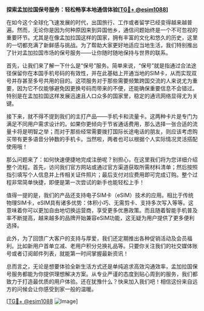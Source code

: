 **探索孟加拉国保号服务：轻松畅享本地通信体验[[TG💪+ @esim1088](https://t.me/s/esim1088)]**

在如今这个全球化飞速发展的时代，出国旅行、工作或者留学已经变得越来越普遍。然而，无论你是因为何种原因来到异国他乡，通信问题始终是一个不可忽视的重要环节。尤其是在像孟加拉国这样的国家，拥有丰富的文化和悠久的历史，这里的一切都充满了新鲜感与挑战。为了帮助大家更好地适应当地生活，我们特别推出了针对孟加拉国市场的保号服务——让你随时随地保持与世界的联系。

首先，让我们来了解一下什么是“保号”服务。简单来说，“保号”就是指通过合法途径保留你在本国手机号码的有效性，并在此基础上开通当地的SIM卡，从而实现双号并存甚至多号共用的目的。这项服务对于那些需要频繁跨国交流的人来说尤为重要，因为它不仅能够避免因更换号码而带来的不便，还能确保重要信息不会错过。特别是在孟加拉国这样发展迅速且人口众多的国家里，稳定的通讯网络显得尤为关键。

接下来，就不得不提到我们的主打产品——手机卡和流量卡。这两种卡片是专门为满足不同用户需求设计的。如果你更倾向于节省通话费用，那么选择一张合适的流量卡将是明智之举；而对于那些经常需要拨打国际长途电话的朋友，则应该考虑购买带有更多语音分钟数的手机卡。当然啦，两者也可以根据个人实际情况灵活搭配使用哦！

那么问题来了：如何快速便捷地完成注册呢？别担心，在这里我们将为您详细介绍整个流程。首先，访问我们官方网站或通过官方渠道获取所需材料清单；然后按照指引填写个人信息并上传相关证件照片；最后支付对应费用即可完成订购。整个过程非常简单快捷，即便是第一次尝试的新手也能轻松上手！

值得一提的是，我们的产品还支持电子SIM卡（eSIM）技术的应用。相比于传统物理SIM卡，eSIM具有诸多优势：体积小巧、无需剪卡、支持多次写入等等。这意味着你可以更加自由地切换运营商，享受更多优惠政策。而且随着智能手机普及率不断提高，越来越多的品牌开始兼容eSIM功能，这无疑为用户提供了更多便利选择。

此外，为了回馈广大客户的支持与厚爱，我们还定期推出各种促销活动及会员福利。比如新用户首单立减、老用户积分兑换礼品等。只要你关注我们的社交媒体账号或者订阅邮件列表，就能第一时间掌握最新资讯！

总而言之，无论是想要体验全新生活方式还是单纯追求高效沟通效率，孟加拉国保号服务都能为你提供理想解决方案。从专业严谨的态度到贴心周到的服务，我们都致力于打造最优质的用户体验。还在犹豫什么？快来加入我们吧！相信这份来自远方的问候会让你感受到家一般的温暖。

[[TG💪+ @esim1088](https://t.me/s/esim1088) ![Image](https://i.postimg.cc/4NQfJmqS/Snipaste-2025-05-13-00-14-12.png)]
